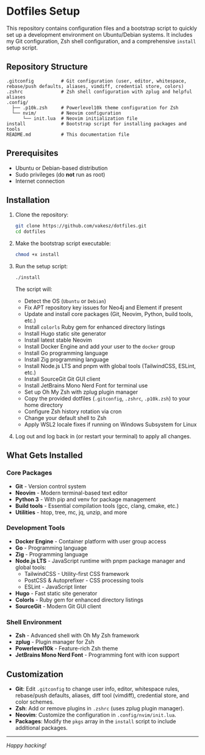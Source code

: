 # Dotfiles Setup

This repository contains configuration files and a bootstrap script to quickly set up a development environment on Ubuntu/Debian systems. It includes my Git configuration, Zsh shell configuration, and a comprehensive `install` setup script.

## Repository Structure

```text
.gitconfig          # Git configuration (user, editor, whitespace, rebase/push defaults, aliases, vimdiff, credential store, colors)
.zshrc              # Zsh shell configuration with zplug and helpful aliases
.config/
  ├── .p10k.zsh     # Powerlevel10k theme configuration for Zsh
  └── nvim/         # Neovim configuration
      └── init.lua  # Neovim initialization file
install             # Bootstrap script for installing packages and tools
README.md           # This documentation file
```

## Prerequisites

* Ubuntu or Debian-based distribution
* Sudo privileges (do **not** run as root)
* Internet connection

## Installation

1. Clone the repository:

   ```bash
   git clone https://github.com/vakesz/dotfiles.git
   cd dotfiles
   ```

2. Make the bootstrap script executable:

   ```bash
   chmod +x install
   ```

3. Run the setup script:

   ```bash
   ./install
   ```

   The script will:

   * Detect the OS (`Ubuntu` or `Debian`)
   * Fix APT repository key issues for Neo4j and Element if present
   * Update and install core packages (Git, Neovim, Python, build tools, etc.)
   * Install `colorls` Ruby gem for enhanced directory listings
   * Install Hugo static site generator
   * Install latest stable Neovim
   * Install Docker Engine and add your user to the `docker` group
   * Install Go programming language
   * Install Zig programming language
   * Install Node.js LTS and pnpm with global tools (TailwindCSS, ESLint, etc.)
   * Install SourceGit Git GUI client
   * Install JetBrains Mono Nerd Font for terminal use
   * Set up Oh My Zsh with zplug plugin manager
   * Copy the provided dotfiles (`.gitconfig`, `.zshrc`, `.p10k.zsh`) to your home directory
   * Configure Zsh history rotation via cron
   * Change your default shell to Zsh
   * Apply WSL2 locale fixes if running on Windows Subsystem for Linux

4. Log out and log back in (or restart your terminal) to apply all changes.

## What Gets Installed

### Core Packages

* **Git** - Version control system
* **Neovim** - Modern terminal-based text editor
* **Python 3** - With pip and venv for package management
* **Build tools** - Essential compilation tools (gcc, clang, cmake, etc.)
* **Utilities** - htop, tree, mc, jq, unzip, and more

### Development Tools

* **Docker Engine** - Container platform with user group access
* **Go** - Programming language
* **Zig** - Programming language
* **Node.js LTS** - JavaScript runtime with pnpm package manager and global tools:
  * TailwindCSS - Utility-first CSS framework
  * PostCSS & Autoprefixer - CSS processing tools
  * ESLint - JavaScript linter
* **Hugo** - Fast static site generator
* **Colorls** - Ruby gem for enhanced directory listings
* **SourceGit** - Modern Git GUI client

### Shell Environment

* **Zsh** - Advanced shell with Oh My Zsh framework
* **zplug** - Plugin manager for Zsh
* **Powerlevel10k** - Feature-rich Zsh theme
* **JetBrains Mono Nerd Font** - Programming font with icon support

## Customization

* **Git**: Edit `.gitconfig` to change user info, editor, whitespace rules, rebase/push defaults, aliases, diff tool (vimdiff), credential store, and color schemes.
* **Zsh**: Add or remove plugins in `.zshrc` (uses zplug plugin manager).
* **Neovim**: Customize the configuration in `.config/nvim/init.lua`.
* **Packages**: Modify the `pkgs` array in the `install` script to include additional packages.

---

*Happy hacking!*

